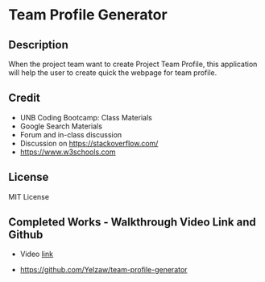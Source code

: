 # Team Profile Generator

## Description
When the project team want to create Project Team Profile, this application will help the user to create quick the webpage for team profile.

## Credit
- UNB Coding Bootcamp: Class Materials 
- Google Search Materials
- Forum and in-class discussion 
- Discussion on https://stackoverflow.com/
- https://www.w3schools.com

## License
MIT License

## Completed Works - Walkthrough Video Link and Github

- Video [link](https://mega.nz/file/v8cCnSSC#4wc1-LGuhspHhq92r4S6t6fKC_vnb4JYz8jgOKEfReo)

- https://github.com/Yelzaw/team-profile-generator